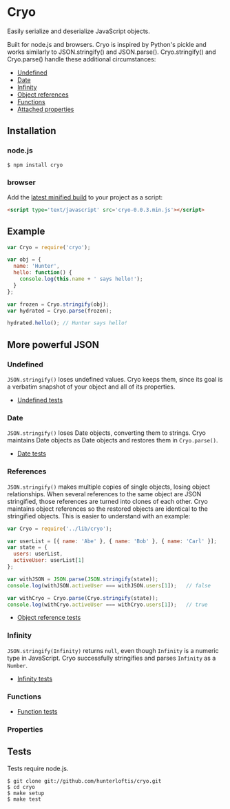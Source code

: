 # Cryo

Easily serialize and deserialize JavaScript objects.

Built for node.js and browsers. Cryo is inspired by Python's pickle and works similarly to JSON.stringify() and JSON.parse().
Cryo.stringify() and Cryo.parse() handle these additional circumstances:

- [Undefined](#undefined)
- [Date](#date)
- [Infinity](#infinity)
- [Object references](#references)
- [Functions](#functions)
- [Attached properties](#properties)

## Installation

### node.js

```
$ npm install cryo
```

### browser

Add the [latest minified build](https://github.com/hunterloftis/cryo/tree/master/build) to your project as a script:

```html
<script type='text/javascript' src='cryo-0.0.3.min.js'></script>
```

## Example

```js
var Cryo = require('cryo');

var obj = {
  name: 'Hunter',
  hello: function() {
    console.log(this.name + ' says hello!');
  }
};

var frozen = Cryo.stringify(obj);
var hydrated = Cryo.parse(frozen);

hydrated.hello(); // Hunter says hello!
```

## More powerful JSON

### Undefined

`JSON.stringify()` loses undefined values.
Cryo keeps them, since its goal is a verbatim snapshot of your object and all of its properties.

- [Undefined tests](https://github.com/hunterloftis/cryo/blob/master/test/null.test.js)

### Date

`JSON.stringify()` loses Date objects, converting them to strings.
Cryo maintains Date objects as Date objects and restores them in `Cryo.parse()`.

- [Date tests](https://github.com/hunterloftis/cryo/blob/master/test/date.test.js)

### References

`JSON.stringify()` makes multiple copies of single objects, losing object relationships.
When several references to the same object are JSON stringified, those references are turned into clones of each other.
Cryo maintains object references so the restored objects are identical to the stringified objects.
This is easier to understand with an example:

```js
var Cryo = require('../lib/cryo');

var userList = [{ name: 'Abe' }, { name: 'Bob' }, { name: 'Carl' }];
var state = {
  users: userList,
  activeUser: userList[1]
};

var withJSON = JSON.parse(JSON.stringify(state));
console.log(withJSON.activeUser === withJSON.users[1]);   // false

var withCryo = Cryo.parse(Cryo.stringify(state));
console.log(withCryo.activeUser === withCryo.users[1]);   // true
```

- [Object reference tests](https://github.com/hunterloftis/cryo/blob/master/test/complex.test.js)

### Infinity

`JSON.stringify(Infinity)` returns `null`, even though `Infinity` is a numeric type in JavaScript.
Cryo successfully stringifies and parses `Infinity` as a `Number`.

- [Infinity tests](https://github.com/hunterloftis/cryo/blob/master/test/number.test.js)

### Functions

- [Function tests](https://github.com/hunterloftis/cryo/blob/master/test/function.test.js)

### Properties



## Tests

Tests require node.js.

```
$ git clone git://github.com/hunterloftis/cryo.git
$ cd cryo
$ make setup
$ make test
```
